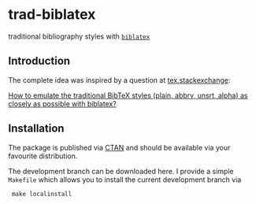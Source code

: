 trad-biblatex
=============

traditional bibliography styles with [`biblatex`](http://www.ctan.org/pkg/biblatex)

Introduction
-------------

The complete idea was inspired by a question at [tex.stackexchange](http://tex.stackexchange.com/):

[How to emulate the traditional BibTeX styles (plain, abbrv, unsrt, alpha) as closely as possible with biblatex?](http://tex.stackexchange.com/questions/58152/how-to-emulate-the-traditional-bibtex-styles-plain-abbrv-unsrt-alpha-as-clo/69706#69706)

Installation
-------------

The package is published via [CTAN](http://www.ctan.org/tex-archive/macros/latex/contrib/biblatex-contrib/biblatex-trad) and should be available via your favourite distribution.

The development branch can be downloaded here. I provide a simple `Makefile` which allows you to install the current development branch via

     make localinstall
